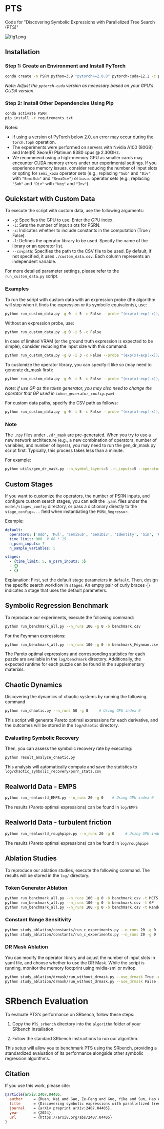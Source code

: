 # PTS

Code for "Discovering Symbolic Expressions with Parallelized Tree Search (PTS)"

![fig1.png](./assets/fig1.png)



## Installation

### Step 1: Create an Environment and Install PyTorch

```bash
conda create -n PSRN python=3.9 "pytorch>=2.0.0" pytorch-cuda=12.1 -c pytorch -c nvidia
```

_Note: Adjust the `pytorch-cuda` version as necessary based on your GPU's CUDA version._

### Step 2: Install Other Dependencies Using Pip

```bash
conda activate PSRN
pip install -r requirements.txt
```

Notes: 

- If using a version of PyTorch below 2.0, an error may occur during the `torch.topk` operation.
- The experiments were performed on servers with Nvidia A100 (80GB) and Intel(R) Xeon(R) Platinum 8380 cpus @ 2.30GHz.
- We recommend using a high-memory GPU as smaller cards may encounter CUDA memory errors under our experimental settings. If you experience memory issues, consider reducing the number of input slots or opting for `semi_koza` operator sets (e.g., replacing `"Sub"` and `"Div"` with `"SemiSub"` and `"SemiDiv"`) or `basic` operator sets (e.g., replacing `"Sub"` and `"Div"` with `"Neg"` and `"Inv"`).

## Quickstart with Custom Data

To execute the script with custom data, use the following arguments:

- `-g`: Specifies the GPU to use. Enter the GPU index.
- `-i`: Sets the number of input slots for PSRN.
- `-c`: Indicates whether to include constants in the computation (True / False).
- `-l`: Defines the operator library to be used. Specify the name of the library or an operator list.
- `--csvpath`: Specifies the path to the CSV file to be used. By default, if not specified, it uses `./custom_data.csv`. Each column represents an independent variable.

For more detailed parameter settings, please refer to the `run_custom_data.py` script.

### Examples

To run the script with custom data with an expression probe (the algorithm will stop when it finds the expression or its symbolic equivalents), use:

```bash
python run_custom_data.py -g 0 -i 5 -c False --probe "(exp(x)-exp(-x))/2"
```

Without an expression probe, use:

```bash
python run_custom_data.py -g 0 -i 5 -c False
```

In case of limited VRAM (or the ground truth expression is expected to be simple), consider reducing the input size with this command:

```bash
python run_custom_data.py -g 0 -i 3 -c False --probe "(exp(x)-exp(-x))/2"
```

To customize the operator library, you can specify it like so (may need to generate dr_mask first):

```bash
python run_custom_data.py -g 0 -i 5 -c False --probe "(exp(x)-exp(-x))/2" -l "['Add','Mul','Identity','Tanh','Abs']"
```
_Note: if use GP as the token generator, you may also need to change the operator that GP used in `token_generator_config.yaml`_

For custom data paths, specify the CSV path as follows:

```bash
python run_custom_data.py -g 0 -i 5 -c False --probe "(exp(x)-exp(-x))/2" --csvpath ./another_custom_data.csv
```

### Note

The `.npy` files under `./dr_mask` are pre-generated. When you try to use a new network architecture (e.g., a new combination of operators, number of variables, and number of layers), you may need to run the gen_dr_mask.py script first. Typically, this process takes less than a minute.

For example:

```bash
python utils/gen_dr_mask.py --n_symbol_layers=3 --n_inputs=5 --operators="['Add','Mul','SemiSub','SemiDiv','Identity','Sin','Cos','Exp','Log','Tanh','Cosh','Abs','Sign']"
```

## Custom Stages

If you want to customize the operators, the number of PSRN inputs, and configure custom search stages, you can edit the `.yaml` files under the `model/stages_config` directory, or pass a dictionary directly to the `stage_config=...` field when instantiating the `PSRN_Regressor`.

Example:

```yaml
default:
  operators: ['Add', 'Mul', 'SemiSub', 'SemiDiv', 'Identity', 'Sin', 'Cos', 'Exp', 'Log']
  time_limit: 900  # 60 * 15
  n_psrn_inputs: 7
  n_sample_variables: 5

stages:
  - {time_limit: 5, n_psrn_inputs: 5}
  - {}
  - {}
```

Explanation: First, set the default stage parameters in `default`. Then, design the specific search workflow in `stages`. An empty pair of curly braces `{}` indicates a stage that uses the default parameters.

## Symbolic Regression Benchmark

To reproduce our experiments, execute the following command:

```bash
python run_benchmark_all.py --n_runs 100 -g 0 -b benchmark.csv
```

For the Feynman expressions:

```bash
python run_benchmark_all.py --n_runs 100 -g 0 -b benchmark_Feynman.csv
```

The Pareto optimal expressions and corresponding statistics for each puzzle are available in the `log/benchmark` directory. Additionally, the expected runtime for each puzzle can be found in the supplementary materials.

## Chaotic Dynamics

Discovering the dynamics of chaotic systems by running the following command

```bash
python run_chaotic.py --n_runs 50 -g 0     # Using GPU index 0
```

This script will generate Pareto optimal expressions for each derivative, and the outcomes will be stored in the `log/chaotic` directory.

### Evaluating Symbolic Recovery

Then, you can assess the symbolic recovery rate by executing:

```bash
python result_analyze_chaotic.py
```

This analysis will automatically compute and save the statistics to `log/chaotic_symbolic_recovery/psrn_stats.csv`

## Realworld Data - EMPS

```bash
python run_realworld_EMPS.py --n_runs 20 -g 0    # Using GPU index 0
```

The results (Pareto optimal expressions) can be found in `log/EMPS`

## Realworld Data - turbulent friction

```bash
python run_realworld_roughpipe.py --n_runs 20 -g 0     # Using GPU index 0
```

The results (Pareto optimal expressions) can be found in `log/roughpipe`

## Ablation Studies

To reproduce our ablation studies, execute the following command.
The results will be stored in the `log/` directory.

### Token Generator Ablation

```bash
python run_benchmark_all.py --n_runs 100 -g 0 -b benchmark.csv -t MCTS
python run_benchmark_all.py --n_runs 100 -g 0 -b benchmark.csv -t GP
python run_benchmark_all.py --n_runs 100 -g 0 -b benchmark.csv -t Random
```

### Constant Range Sensitivity

```bash
python study_ablation/constants/run_c_experiments.py --n_runs 20 -g 0 -t GP
python study_ablation/constants/run_c_experiments.py --n_runs 20 -g 0 -t MCTS
```

### DR Mask Ablation

You can modify the operator library and adjust the number of input slots in yaml file, and choose whether to use the DR Mask.
While the script is running, monitor the memory footprint using nvidia-smi or nvitop.

```bash
python study_ablation/drmask/run_without_drmask.py --use_drmask True -g 0
python study_ablation/drmask/run_without_drmask.py --use_drmask False -g 0
```

# SRbench Evaluation

To evaluate PTS's performance on SRbench, follow these steps:

1. Copy the `PTS_srbench` directory into the `algorithm` folder of your SRbench installation.

2. Follow the standard SRbench instructions to run our algorithm.

This setup will allow you to benchmark PTS using the SRbench, providing a standardized evaluation of its performance alongside other symbolic regression algorithms.

## Citation

If you use this work, please cite:

```bibtex
@article{arxiv:2407.04405,
  author     = {Ruan, Kai and Gao, Ze-Feng and Guo, Yike and Sun, Hao and Wen, Ji-Rong and Liu, Yang},
  title      = {Discovering symbolic expressions with parallelized tree search},
  journal    = {arXiv preprint arXiv:2407.04405},
  year       = {2024},
  url        = {https://arxiv.org/abs/2407.04405}
}
```